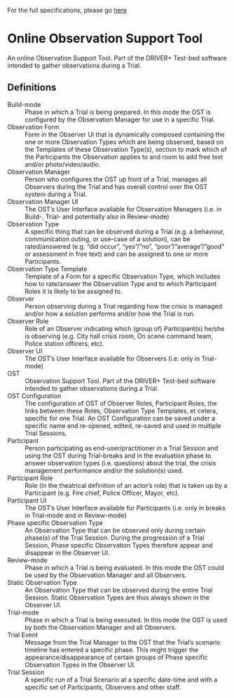 For the full specifications, please go [here](https://driver-eu.gitbooks.io/specification-of-the-online-observer-support-tool)

# Online Observation Support Tool
An online Observation Support Tool. Part of the DRIVER+ Test-bed software intended to gather observations during a Trial.

## Definitions

<dl>
<dt>Build-mode</dt>
<dd>Phase in which a Trial is being prepared. In this mode the OST is configured by the Observation Manager for use in a specific Trial.</dd>
<dt>Observation Form</dt>
<dd>Form in the Observer UI that is dynamically composed containing the one or more Observation Types which are being observed, based on the Templates of these Observation Type(s), section to mark which of the Participants the Observation applies to and room to add free text and/or photo/video/audio.   </dd>
<dt>Observation Manager</dt>
<dd>Person who configures the OST up front of a Trial, manages all Observers during the Trial and has overall control over the OST system during a Trial.</dd>
<dt>Observation Manager UI</dt>
<dd>The OST’s User Interface available for Observation Managers (i.e. in Build-, Trial- and potentially also in Review-mode)</dd>
<dt>Observation Type</dt>
<dd>A specific thing that can be observed during a Trial (e.g. a behaviour, communication outing, or use-case of a solution), can be rated/answered (e.g. “did occur”, “yes”/”no”, “poor”/”average”/”good” or assessment in free text) and can be assigned to one or more Participants.</dd>
<dt>Observation Type Template</dt>
<dd>Template of a Form for a specific Observation Type, which includes how to rate/answer the Observation Type and to which Participant Roles it is likely to be assigned to.</dd>
<dt>Observer</dt>
<dd>Person observing during a Trial regarding how the crisis is managed and/or how a solution performs and/or how the Trial is run.  </dd>
<dt>Observer Role</dt>
<dd>Role of an Observer indicating which (group of) Participant(s) he/she is observing (e.g. City hall crisis room, On scene command team, Police station officers, etc).</dd>
<dt>Observer UI</dt>
<dd>The OST’s User Interface available for Observers (i.e. only in Trial-mode)</dd>
<dt>OST</dt>
<dd>Observation Support Tool. Part of the DRIVER+ Test-bed software intended to gather observations during a Trial.</dd>
<dt>OST Configuration</dt>
<dd>The configuration of OST of Observer Roles, Participant Roles, the links between these Roles,  Observation Type Templates, et cetera, specific for one Trial. An OST Configuration can be saved under a specific name and re-opened, edited, re-saved and used in multiple Trial Sessions.</dd>
<dt>Participant</dt>
<dd>Person participating as end-user/practitioner in a Trial Session and using the OST during Trial-breaks and in the evaluation phase to answer observation types (i.e. questions) about the trial, the crisis management performance and/or the solution(s) used. </dd>
<dt>Participant Role</dt>
<dd>Role (in the theatrical definition of an actor’s role) that is taken up by a Participant (e.g. Fire chief, Police Officer, Mayor, etc).</dd>
<dt>Participant UI</dt>
<dd>The OST’s User Interface available for Participants (i.e. only in breaks in Trial-mode and in Review-mode)</dd>
<dt>Phase specific Observation Type</dt>
<dd>An Observation Type that can be observed only during certain phase(s) of the Trial Session. During the progression of a Trial Session, Phase specific Observation Types therefore appear and disappear in the Observer UI.</dd>
<dt>Review-mode</dt>
<dd>Phase in which a Trial is being evaluated. In this mode the OST could be used by the Observation Manager and all Observers.</dd>
<dt>Static Observation Type</dt>
<dd>An Observation Type that can be observed during the entire Trial Session. Static Observation Types are thus always shown in the Observer UI.</dd>
<dt>Trial-mode</dt>
<dd>Phase in which a Trial is being executed. In this mode the OST is used by both the Observation Manager and all Observers.</dd>
<dt>Trial Event</dt>
<dd>Message from the Trial Manager to the OST that the Trial’s scenario timeline has entered a specific phase. This might trigger the appearance/disappearance of certain groups of Phase specific Observation Types in the Observer UI.</dd>
<dt>Trial Session</dt>
<dd>A specific run of a Trial Scenario at a specific date-time and with a specific set of Participants, Observers and other staff.</dd>
</dl>
